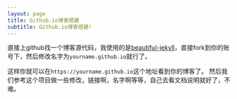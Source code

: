 ```yaml
---
layout: page
title: Github.io博客搭建
subtitle: Github.io博客搭建!
---
```


直接上github找一个博客源代码，我使用的是[beautiful-jekyll](https://github.com/daattali/beautiful-jekyll)，直接fork到你的账号下，然后修改名字为`yourname.github.io`就行了。

这样你就可以在`https://yourname.github.io`这个地址看到你的博客了。
然后我们参考这个项目做一些修改，链接啊，名字啊等等，自己去看文档说明就好了，不难。
